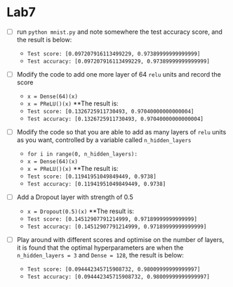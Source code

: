 # Lab7


- [ ] run ``python mnist.py`` and note somewhere the test accuracy score, and the result is below:
    * `Test score: [0.097207916113499229, 0.97389999999999999]`
    * `Test accuracy: [0.097207916113499229, 0.97389999999999999]`
- [ ] Modify the code to add one more layer of 64 ``relu`` units and record the score
    * `x = Dense(64)(x)`
    * `x = PReLU()(x)`
**The result is:
    * `Test score: [0.1326725911730493, 0.97040000000000004]`
    * `Test accuracy: [0.1326725911730493, 0.97040000000000004]`
	
- [ ] Modify the code so that you are able to add as many layers of ``relu`` units as you want, controlled by a variable called ``n_hidden_layers``
    * `for i in range(0, n_hidden_layers):` 
    * `x = Dense(64)(x)`
    * `x = PReLU()(x)`
**The result is:
    * `Test score: [0.11941951049849449, 0.9738]`
    * `Test accuracy: [0.11941951049849449, 0.9738]`
- [ ] Add a Dropout layer with strength of 0.5
    * `x = Dropout(0.5)(x)`
**The result is:
    * `Test score: [0.14512907791214999, 0.97189999999999999]`
    * `Test accuracy: [0.14512907791214999, 0.97189999999999999]`
- [ ] Play around with different scores and optimise on the number of layers, it is found that the optimal hyperparameters are when the `n_hidden_layers = 3` and `Dense = 128`, the result is below:
    * `Test score: [0.094442345715908732, 0.98009999999999997]`
    * `Test accuracy: [0.094442345715908732, 0.98009999999999997]`
